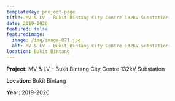 ```yaml
---
templateKey: project-page
title: MV & LV – Bukit Bintang City Centre 132kV Substation
date: 2019-2020
featured: false
featuredimage:
  image: /img/image-071.jpg
  alt: MV & LV – Bukit Bintang City Centre 132kV Substation
location: Bukit Bintang
---
```

**Project:** MV & LV – Bukit Bintang City Centre 132kV Substation

**Location:** Bukit Bintang

**Year:** 2019-2020